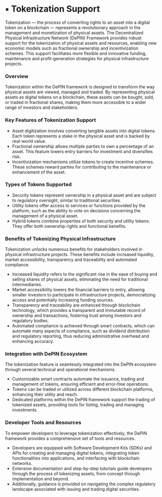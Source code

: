 # ▪️ Tokenization Support

Tokenization — the process of converting rights to an asset into a digital token on a blockchain — represents a revolutionary approach in the management and monetization of physical assets. The Decentralized Physical Infrastructure Network (DePIN) Framework provides robust support for the tokenization of physical assets and resources, enabling new economic models such as fractional ownership and incentivization schemes. This support facilitates more flexible and innovative funding, maintenance and profit-generation strategies for physical infrastructure projects.

### Overview

Tokenization within the DePIN framework is designed to transform the way physical assets are viewed, managed and traded. By representing physical assets as digital tokens on a blockchain, these assets can be bought, sold, or traded in fractional shares, making them more accessible to a wider range of investors and stakeholders.

### **Key Features of Tokenization Support**

* Asset digitization involves converting tangible assets into digital tokens. Each token represents a stake in the physical asset and is backed by real-world value.
* Fractional ownership allows multiple parties to own a percentage of an asset. This feature lowers entry barriers for investment and diversifies risk.
* Incentivization mechanisms utilize tokens to create incentive schemes. These schemes reward parties for contributing to the maintenance or enhancement of the asset.

### **Types of Tokens Supported**

* Security tokens represent ownership in a physical asset and are subject to regulatory oversight, similar to traditional securities.
* Utility tokens offer access to services or functions provided by the platform, such as the ability to vote on decisions concerning the management of a physical asset.
* Hybrid tokens combine properties of both security and utility tokens. They offer both ownership rights and functional benefits.

### Benefits of Tokenizing Physical Infrastructure

Tokenization unlocks numerous benefits for stakeholders involved in physical infrastructure projects. These benefits include increased liquidity, market accessibility, transparency and traceability and automated compliance.

* Increased liquidity refers to the significant rise in the ease of buying and selling shares of physical assets, eliminating the need for traditional intermediaries.&#x20;
* Market accessibility lowers the financial barriers to entry, allowing smaller investors to participate in infrastructure projects, democratizing access and potentially increasing funding sources.&#x20;
* Transparency and traceability are enhanced through blockchain technology, which provides a transparent and immutable record of ownership and transactions, fostering trust among investors and regulatory bodies.&#x20;
* Automated compliance is achieved through smart contracts, which can automate many aspects of compliance, such as dividend distribution and regulatory reporting, thus reducing administrative overhead and enhancing accuracy.

### Integration with DePIN Ecosystem

The tokenization feature is seamlessly integrated into the DePIN ecosystem through several technical and operational mechanisms.&#x20;

* Customizable smart contracts automate the issuance, trading and management of tokens, ensuring efficient and error-free operations.&#x20;
* Tokens can be traded or utilized across different blockchain platforms, enhancing their utility and reach.&#x20;
* Dedicated platforms within the DePIN framework support the trading of tokenized assets, providing tools for listing, trading and managing investments.

### Developer Tools and Resources

To empower developers to leverage tokenization effectively, the DePIN framework provides a comprehensive set of tools and resources.

* Developers are equipped with Software Development Kits (SDKs) and APIs for creating and managing digital tokens, integrating token functionalities into applications, and interfacing with blockchain networks.
* Extensive documentation and step-by-step tutorials guide developers through the process of tokenizing assets, from concept through implementation and beyond.
* Additionally, guidance is provided on navigating the complex regulatory landscape associated with issuing and trading digital securities.
